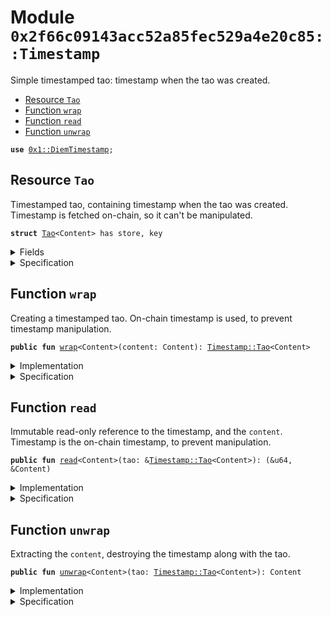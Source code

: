 
<a name="0x2f66c09143acc52a85fec529a4e20c85_Timestamp"></a>

# Module `0x2f66c09143acc52a85fec529a4e20c85::Timestamp`

Simple timestamped tao: timestamp when the tao was created.


-  [Resource `Tao`](#0x2f66c09143acc52a85fec529a4e20c85_Timestamp_Tao)
-  [Function `wrap`](#0x2f66c09143acc52a85fec529a4e20c85_Timestamp_wrap)
-  [Function `read`](#0x2f66c09143acc52a85fec529a4e20c85_Timestamp_read)
-  [Function `unwrap`](#0x2f66c09143acc52a85fec529a4e20c85_Timestamp_unwrap)


<pre><code><b>use</b> <a href="">0x1::DiemTimestamp</a>;
</code></pre>



<a name="0x2f66c09143acc52a85fec529a4e20c85_Timestamp_Tao"></a>

## Resource `Tao`

Timestamped tao, containing timestamp when the tao was created.
Timestamp is fetched on-chain, so it can't be manipulated.


<pre><code><b>struct</b> <a href="Timestamp.md#0x2f66c09143acc52a85fec529a4e20c85_Timestamp_Tao">Tao</a>&lt;Content&gt; has store, key
</code></pre>



<details>
<summary>Fields</summary>


<dl>
<dt>
<code>timestamp: u64</code>
</dt>
<dd>

</dd>
<dt>
<code>content: Content</code>
</dt>
<dd>

</dd>
</dl>


</details>

<details>
<summary>Specification</summary>



<pre><code><b>invariant</b> timestamp &gt; 0;
</code></pre>



</details>

<a name="0x2f66c09143acc52a85fec529a4e20c85_Timestamp_wrap"></a>

## Function `wrap`

Creating a timestamped tao. On-chain timestamp is used, to prevent
timestamp manipulation.


<pre><code><b>public</b> <b>fun</b> <a href="Timestamp.md#0x2f66c09143acc52a85fec529a4e20c85_Timestamp_wrap">wrap</a>&lt;Content&gt;(content: Content): <a href="Timestamp.md#0x2f66c09143acc52a85fec529a4e20c85_Timestamp_Tao">Timestamp::Tao</a>&lt;Content&gt;
</code></pre>



<details>
<summary>Implementation</summary>


<pre><code><b>public</b> <b>fun</b> <a href="Timestamp.md#0x2f66c09143acc52a85fec529a4e20c85_Timestamp_wrap">wrap</a>&lt;Content&gt;(content: Content): <a href="Timestamp.md#0x2f66c09143acc52a85fec529a4e20c85_Timestamp_Tao">Tao</a>&lt;Content&gt; {
    <b>let</b> current_timestamp: u64 = 100; // Default timestamp <b>if</b> is_operating() is <b>false</b>

    <b>if</b> (<a href="_is_operating">DiemTimestamp::is_operating</a>()) {
        // Currently <b>move</b>-executor does not support full genesis functionality,
        // including timestamping. If available, then <b>use</b> the real timestamp.
        current_timestamp = <a href="_now_seconds">DiemTimestamp::now_seconds</a>();

        <b>assert</b>(current_timestamp &gt; 0, 123);
    };

    <a href="Timestamp.md#0x2f66c09143acc52a85fec529a4e20c85_Timestamp_Tao">Tao</a>&lt;Content&gt; { timestamp: current_timestamp, content }
}
</code></pre>



</details>

<details>
<summary>Specification</summary>



<pre><code><b>aborts_if</b> <a href="_spec_now_seconds">DiemTimestamp::spec_now_seconds</a>() == 0 && <a href="_is_operating">DiemTimestamp::is_operating</a>() <b>with</b> 123;
<b>ensures</b> result.content == content;
<b>ensures</b> result.timestamp == 100 || result.timestamp == <a href="_spec_now_seconds">DiemTimestamp::spec_now_seconds</a>();
</code></pre>



</details>

<a name="0x2f66c09143acc52a85fec529a4e20c85_Timestamp_read"></a>

## Function `read`

Immutable read-only reference to the timestamp, and the <code>content</code>.
Timestamp is the on-chain timestamp, to prevent manipulation.


<pre><code><b>public</b> <b>fun</b> <a href="Timestamp.md#0x2f66c09143acc52a85fec529a4e20c85_Timestamp_read">read</a>&lt;Content&gt;(tao: &<a href="Timestamp.md#0x2f66c09143acc52a85fec529a4e20c85_Timestamp_Tao">Timestamp::Tao</a>&lt;Content&gt;): (&u64, &Content)
</code></pre>



<details>
<summary>Implementation</summary>


<pre><code><b>public</b> <b>fun</b> <a href="Timestamp.md#0x2f66c09143acc52a85fec529a4e20c85_Timestamp_read">read</a>&lt;Content&gt;(tao: &<a href="Timestamp.md#0x2f66c09143acc52a85fec529a4e20c85_Timestamp_Tao">Tao</a>&lt;Content&gt;): (&u64, &Content) {
    <b>let</b> <a href="Timestamp.md#0x2f66c09143acc52a85fec529a4e20c85_Timestamp_Tao">Tao</a>&lt;Content&gt; { timestamp, content } = tao;

    (timestamp, content)
}
</code></pre>



</details>

<details>
<summary>Specification</summary>



<pre><code><b>ensures</b> result_1 == tao.timestamp;
<b>ensures</b> result_2 == tao.content;
</code></pre>



</details>

<a name="0x2f66c09143acc52a85fec529a4e20c85_Timestamp_unwrap"></a>

## Function `unwrap`

Extracting the <code>content</code>, destroying the timestamp along with the
tao.


<pre><code><b>public</b> <b>fun</b> <a href="Timestamp.md#0x2f66c09143acc52a85fec529a4e20c85_Timestamp_unwrap">unwrap</a>&lt;Content&gt;(tao: <a href="Timestamp.md#0x2f66c09143acc52a85fec529a4e20c85_Timestamp_Tao">Timestamp::Tao</a>&lt;Content&gt;): Content
</code></pre>



<details>
<summary>Implementation</summary>


<pre><code><b>public</b> <b>fun</b> <a href="Timestamp.md#0x2f66c09143acc52a85fec529a4e20c85_Timestamp_unwrap">unwrap</a>&lt;Content&gt;(tao: <a href="Timestamp.md#0x2f66c09143acc52a85fec529a4e20c85_Timestamp_Tao">Tao</a>&lt;Content&gt;): Content {
    <b>let</b> <a href="Timestamp.md#0x2f66c09143acc52a85fec529a4e20c85_Timestamp_Tao">Tao</a>&lt;Content&gt; { timestamp: _, content } = tao;

    content
}
</code></pre>



</details>

<details>
<summary>Specification</summary>



<pre><code><b>ensures</b> result == tao.content;
</code></pre>




<pre><code><b>pragma</b> aborts_if_is_strict;
</code></pre>



</details>
